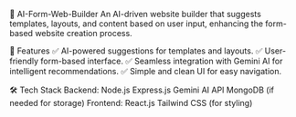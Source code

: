 📌 AI-Form-Web-Builder
An AI-driven website builder that suggests templates, layouts, and content based on user input, enhancing the form-based website creation process.

📖 Features
✅ AI-powered suggestions for templates and layouts.
✅ User-friendly form-based interface.
✅ Seamless integration with Gemini AI for intelligent recommendations.
✅ Simple and clean UI for easy navigation.

🛠️ Tech Stack
Backend:
Node.js
Express.js
Gemini AI API
MongoDB (if needed for storage)
Frontend:
React.js
Tailwind CSS (for styling)
